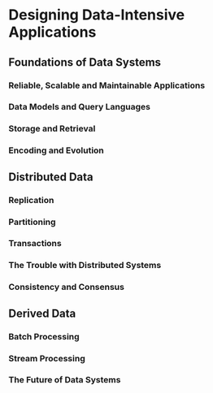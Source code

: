 # Designing Data-Intensive Applications

## Foundations of Data Systems

### Reliable, Scalable and Maintainable Applications

### Data Models and Query Languages

### Storage and Retrieval

### Encoding and Evolution

## Distributed Data 

### Replication

### Partitioning

### Transactions

### The Trouble with Distributed Systems

### Consistency and Consensus

## Derived Data

### Batch Processing

### Stream Processing

### The Future of Data Systems



